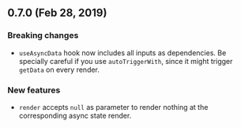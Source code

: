 ## 0.7.0 (Feb 28, 2019)

### Breaking changes

- `useAsyncData` hook now includes all inputs as dependencies. Be specially careful if you use `autoTriggerWith`, since it might trigger `getData` on every render.

### New features

- `render` accepts `null` as parameter to render nothing at the corresponding async state render.
